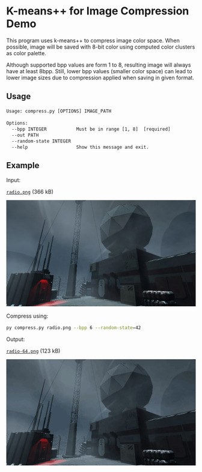 # K-means++ for Image Compression Demo

This program uses k-means++ to compress image color space.
When possible, image will be saved with 8-bit color using 
computed color clusters as color palette.

Although supported bpp values are form 1 to 8,
resulting image will always have at least 8bpp. Still, lower
bpp values (smaller color space) can lead to lower image 
sizes due to compression applied when saving in given format.


## Usage

    Usage: compress.py [OPTIONS] IMAGE_PATH
    
    Options:
      --bpp INTEGER           Must be in range [1, 8]  [required]
      --out PATH
      --random-state INTEGER
      --help                  Show this message and exit.

## Example

Input: 

[`radio.png`](./radio.png) (366 kB)

![radio.png](./radio.png)

Compress using:
```bash
py compress.py radio.png --bpp 6 --random-state=42
```

Output:

[`radio-64.png`](./radio-64.png) (123 kB)

![radio-64.png](./radio-64.png)